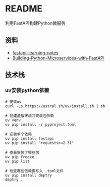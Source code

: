 # README
利用FastAPI构建Python微服务

## 资料
- [fastapi-learning-notes](https://github.com/Relph1119/fastapi-learning-notes/tree/master)
- [Building-Python-Microservices-with-FastAPI](https://github.com/PacktPublishing/Building-Python-Microservices-with-FastAPI/tree/main)

## 技术栈

### uv安装python依赖
```shell
# 安装uv
curl -Ls https://astral.sh/uv/install.sh | sh

# 创建虚拟环境并安装包依赖
uv venv .
uv pip install -r pyproject.toml

# 安装单个依赖
uv pip install fastapi
uv pip install "requests>=2.31"

# 查看安装了哪些包
uv pip freeze
uv pip list

# 检查哪些依赖要写入 .toml文件
uv pip install deptry
deptry .
```